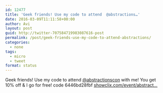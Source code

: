 ```yaml
---
id: 12477
title: 'Geek friends! Use my code to attend  @abstractions…'
date: 2016-03-09T11:11:58+00:00
author: Avi
layout: post
guid: http://twitter-707584719983087616-post
permalink: /post/geek-friends-use-my-code-to-attend-abstractions/
categories:
  - none
tags:
  - micro
  - tweet
format: status
---
```

Geek friends! Use my code to attend [@abstractionscon](http://twitter.com/abstractionscon) with me! You get 10% off & I go for free! code 6446bd28fbf [showclix.com/event/abstract…](https://www.showclix.com/event/abstractions)